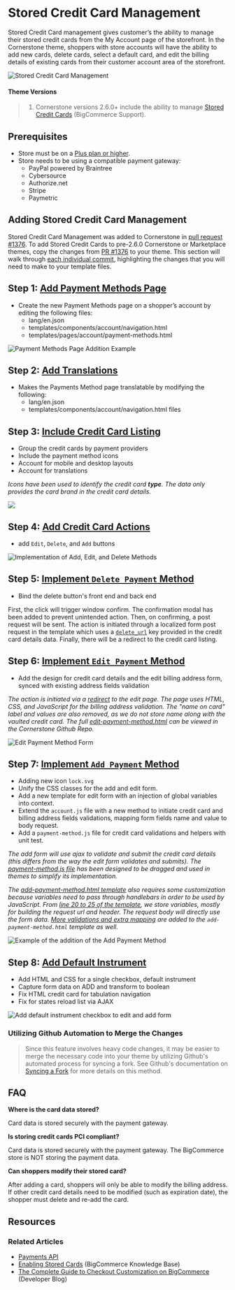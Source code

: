 # Stored Credit Card Management



Stored Credit Card management gives customer’s the ability to manage their stored credit cards from the My Account page of the storefront. In the Cornerstone theme, shoppers with store accounts will have the ability to add new cards, delete cards, select a default card, and edit the billing details of existing cards from their customer account area of the storefront.

<!--
    title: #### Stored Credit Card Management

    data: //s3.amazonaws.com/user-content.stoplight.io/6116/1541629003006
-->


![Stored Credit Card Management
](//s3.amazonaws.com/user-content.stoplight.io/6116/1541629003006 "Stored Credit Card Management
")

<div class="HubBlock--callout">
<div class="CalloutBlock--info">
<div class="HubBlock-content">

<!-- theme:info  -->

#### Theme Versions
> 1. Cornerstone versions 2.6.0+ include the ability to manage [Stored Credit Cards](https://support.bigcommerce.com/s/article/Enabling-Stored-Credit-Cards) (BigCommerce Support).

</div>
</div>
</div>

<a id="stored-cc-mgmt_prerequisites"></a>

## Prerequisites

* Store must be on a [Plus plan or higher](https://www.bigcommerce.com/essentials/pricing/).
* Store needs to be using a compatible payment gateway:
    * PayPal powered by Braintree
    * Cybersource
    * Authorize.net
    * Stripe
    * Paymetric

## Adding Stored Credit Card Management

Stored Credit Card Management was added to Cornerstone in [pull request #1376](https://github.com/bigcommerce/cornerstone/pull/1376). To add Stored Credit Cards to pre-2.6.0 Cornerstone or Marketplace themes, copy the changes from [PR #1376](https://github.com/bigcommerce/cornerstone/pull/1376) to your theme. This section will walk through [each individual commit](https://github.com/bigcommerce/cornerstone/pull/1376/commits), highlighting the changes that you will need to make to your template files.

## Step 1: [Add Payment Methods Page](https://github.com/bigcommerce/cornerstone/pull/1376/commits/24abc038fe346a8572b40da40c98a9465788957a)

* Create the new Payment Methods page on a shopper’s account by editing the following files:
	* <span class="fp">lang/en.json</span>
	* <span class="fp">templates/components/account/navigation.html</span>
	* <span class="fp">templates/pages/account/payment-methods.html</span>

<!--
    title: #### Payment Methods Page Addition Example

    data: //s3.amazonaws.com/user-content.stoplight.io/6116/1541629154209
-->


![Payment Methods Page Addition Example
](//s3.amazonaws.com/user-content.stoplight.io/6116/1541629154209 "Payment Methods Page Addition Example
")

## Step 2: [Add Translations](https://github.com/bigcommerce/cornerstone/pull/1376/commits/9edf1a0f6907811abf470db1486b4fdb199b27ae)

* Makes the Payments Method page translatable by modifying the following:
	* <span class="fp">lang/en.json</span>
	* <span class="fp">templates/components/account/navigation.html</span> files

## Step 3: [Include Credit Card Listing](https://github.com/bigcommerce/cornerstone/pull/1376/commits/5574eb98c710f4540e8390420563099b6f5710bf)

* Group the credit cards by payment providers
* Include the payment method icons
* Account for mobile and desktop layouts
* Account for translations

*Icons have been used to identify the credit card **type**. The data only provides the card brand in the credit card details.*

<!--
    title:
    data: //s3.amazonaws.com/user-content.stoplight.io/6116/1541630407609
-->

![](//s3.amazonaws.com/user-content.stoplight.io/6116/1541630407609 "")

## Step 4: [Add Credit Card Actions](https://github.com/bigcommerce/cornerstone/pull/1376/commits/499016d320995852fe4ef621724e08556896b70d)

*  add `Edit`, `Delete`, and `Add` buttons

<!--
    title: #### Implementation of Add, Edit, and Delete Methods

    data: //s3.amazonaws.com/user-content.stoplight.io/6116/1541655663898
-->


![Implementation of Add, Edit, and Delete Methods
](//s3.amazonaws.com/user-content.stoplight.io/6116/1541655663898 "Implementation of Add, Edit, and Delete Methods
")

## Step 5: [Implement `Delete Payment` Method](https://github.com/bigcommerce/cornerstone/pull/1376/commits/cf102901d9061b7334e8c39f15a8904c37cf0652)

* Bind the delete button's front end and back end

First, the click will trigger window confirm. The confirmation modal has been added to prevent unintended action. Then, on confirming, a post request will be sent. The action is initiated through a localized form post request in the template which uses a [`delete_url`](https://github.com/bigcommerce/cornerstone/blob/master/templates/components/account/payment-methods-list.html#L34) key provided in the credit card details data. Finally, there will be a redirect to the credit card listing.

## Step 6: [Implement `Edit Payment` Method](https://github.com/bigcommerce/cornerstone/pull/1376/commits/ab2fe1df455fa8ac93760904b718fbce7ce361ed)

* Add the design for credit card details and the edit billing address form, synced with existing address fields validation

*The action is initiated via a [redirect](https://github.com/bigcommerce/cornerstone/blob/master/templates/components/account/payment-methods-list.html#L36) to the edit page. The page uses HTML, CSS, and JavaScript for the billing address validation. The "name on card" label and values are also removed, as we do not store name along with the vaulted credit card. The full [edit-payment-method.html](https://github.com/bigcommerce/cornerstone/blob/master/templates/pages/account/edit-payment-method.html) can be viewed in the Cornerstone Github Repo.*

<!--
    title: #### Edit Payment Method Form

    data: //s3.amazonaws.com/user-content.stoplight.io/6116/1541654303488
-->


![Edit Payment Method Form
](//s3.amazonaws.com/user-content.stoplight.io/6116/1541654303488 "Edit Payment Method Form
")

## Step 7: [Implement `Add Payment` Method](https://github.com/bigcommerce/cornerstone/pull/1376/commits/c960338c32faa8fb798b2826c72dfe9d74bf9751)

*  Adding new icon `lock.svg`
*  Unify the CSS classes for the add and edit form.
*  Add a new template for edit form with an injection of global variables into context.
*  Extend the `account.js` file with a new method to initiate credit card and billing address fields validations, mapping form fields name and value to body request.
*  Add a `payment-method.js` file for credit card validations and helpers with unit test.

*The add form will use ajax to validate and submit the credit card details (this differs from the way the edit form validates and submits). The [payment-method.js file](https://github.com/bigcommerce/cornerstone/blob/master/assets/js/theme/common/payment-method.js) has been designed to be dragged and used in themes to simplify its implementation.*

*The [add-payment-method.html template](https://github.com/bigcommerce/cornerstone/blob/master/templates/pages/account/add-payment-method.html) also requires some customization because variables need to pass through handlebars in order to be used by JavaScript. From [line 20 to 25 of the template](https://github.com/bigcommerce/cornerstone/blob/master/templates/pages/account/add-payment-method.html#L20-L25), we store variables, mostly for building the request url and header. The request body will directly use the form data. [More validations and extra mapping](https://github.com/bigcommerce/cornerstone/blob/24686de577c6ad5409ec8b82f5839c3d083cb760/assets/js/theme/account.js#L211) are added to the `add-payment-method.html` template as well.*

<!--
    title: #### Example of the addition of the Add Payment Method

    data: //s3.amazonaws.com/user-content.stoplight.io/6116/1541629295212
-->


![Example of the addition of the Add Payment Method
](//s3.amazonaws.com/user-content.stoplight.io/6116/1541629295212 "Example of the addition of the Add Payment Method
")

## Step 8: [Add Default Instrument](https://github.com/bigcommerce/cornerstone/pull/1376/commits/5576aee5af0194e85cb11dbf44563f89b2687f40)

* Add HTML and CSS for a single checkbox, default instrument
* Capture form data on ADD and transform to boolean
* Fix HTML credit card for tabulation navigation
* Fix for states reload list via AJAX

<!--
    title: #### Add default instrument checkbox to edit and add form

    data: //s3.amazonaws.com/user-content.stoplight.io/6116/1541655424566
-->


![Add default instrument checkbox to edit and add form
](//s3.amazonaws.com/user-content.stoplight.io/6116/1541655424566 "Add default instrument checkbox to edit and add form
")

<div class="HubBlock--callout">
<div class="CalloutBlock--">
<div class="HubBlock-content">

<!-- theme:  -->

### Utilizing Github Automation to Merge the Changes

> Since this feature involves heavy code changes, it may be easier to merge the necessary code into your theme by utilizing Github's automated process for syncing a fork. See Github's documentation on [Syncing a Fork](https://help.github.com/articles/syncing-a-fork/) for more details on this method.

</div>
</div>
</div>

## FAQ
**Where is the card data stored?**

Card data is stored securely with the payment gateway.

**Is storing credit cards PCI compliant?**

Card data is stored securely with the payment gateway. The BigCommerce store is NOT storing the payment data.

**Can shoppers modify their stored card?**

After adding a card, shoppers will only be able to modify the billing address. If other credit card details need to be modified (such as expiration date), the shopper must delete and re-add the card.

## Resources

### Related Articles
* [Payments API](/api-docs/payments/payments-api-overview)
* [Enabling Stored Cards](https://support.bigcommerce.com/s/article/Enabling-Stored-Credit-Cards) (BigCommerce Knowledge Base)
* [The Complete Guide to Checkout Customization on BigCommerce](https://medium.com/bigcommerce-developer-blog/the-complete-guide-to-checkout-customization-on-bigcommerce-6b566bc36fa9) (Developer Blog)
